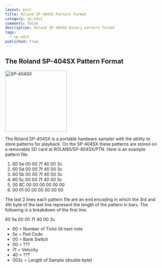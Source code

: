 ```yaml
---
layout: post
title: Roland SP-404SX Pattern Format
category: sp-edit
comments: false
description: Roland SP-404SX binary pattern format
tags:
  - sp-edit
published: true
---
```


## The Roland SP-404SX Pattern Format

<img src="https://i.imgur.com/hr6Cx6I.jpg" alt="SP-404SX" style="width: 200px;"/>

The Roland SP-404SX is a portable hardware sampler with the ability to store patterns for playback. On the SP-404SX these patterns are stored on a removable SD card at ROLAND/SP-404SX/PTN. Here is an  example pattern file:

1. 60 5e 00 00 7f 40 00 3c
2. 60 5d 00 00 7f 40 00 3c
3. 60 5b 00 00 7f 40 00 3c
4. 60 5c 00 00 7f 40 00 3c
5. 00 8C 00 00 00 00 00 00 
6. 00 01 00 00 00 00 00 00

The last 2 lines each pattern file are an end encoding in which the 3rd and 4th byte of the last line represent the length of the pattern in bars. The following is a breakdown of the first line.

60 5e 00 00 7f 40 00 3c   

- 60 = Number of Ticks till next note
- 5e = Pad Code
- 00 = Bank Switch
- 00 = ???
- 7f = Velocity
- 40 = ???
- 003c = Length of Sample (double byte)


